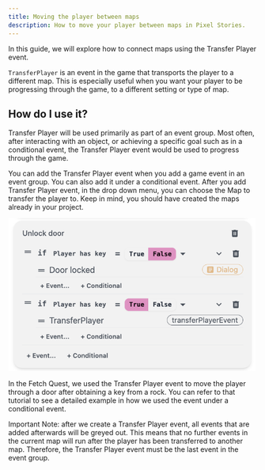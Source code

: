 ```yaml
---
title: Moving the player between maps
description: How to move your player between maps in Pixel Stories.
---
```


In this guide, we will explore how to connect maps using the Transfer Player event.

`TransferPlayer` is an event in the game that transports the player to a different map. This is especially useful when you want your player to be progressing through the game, to a different setting or type of map.

## How do I use it?

Transfer Player will be used primarily as part of an event group. Most often, after interacting with an object, or achieving a specific goal such as in a conditional event, the Transfer Player event would be used to progress through the game.

You can add the Transfer Player event when you add a game event in an event group. You can also add it under a conditional event. After you add Transfer Player event, in the drop down menu, you can choose the Map to transfer the player to. Keep in mind, you should have created the maps already in your project.

<div style="max-width: 500px">

![img](../../../assets/images/unlock-door-event.png "The event group for unlocking door.")

</div>

In the Fetch Quest, we used the Transfer Player event to move the player through a door after obtaining a key from a rock. You can refer to that tutorial to see a detailed example in how we used the event under a conditional event.

Important Note: after we create a Transfer Player event, all events that are added afterwards will be greyed out. This means that no further events in the current map will run after the player has been transferred to another map. Therefore, the Transfer Player event must be the last event in the event group.
